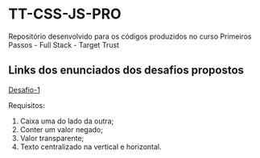 # TT-CSS-JS-PRO

Repositório desenvolvido para os códigos produzidos no curso Primeiros Passos - Full Stack - Target Trust


## Links dos enunciados dos desafios propostos

[Desafio-1](https://www.figma.com/file/TPZjte2M12por4Sq79aaeJ/Exercicios-HTML_CSS?node-id=13%3A2)

Requisitos:
  
  1. Caixa uma do lado da outra;
  2. Conter um valor negado;
  3. Valor transparente;
  4. Texto centralizado na vertical e horizontal.
